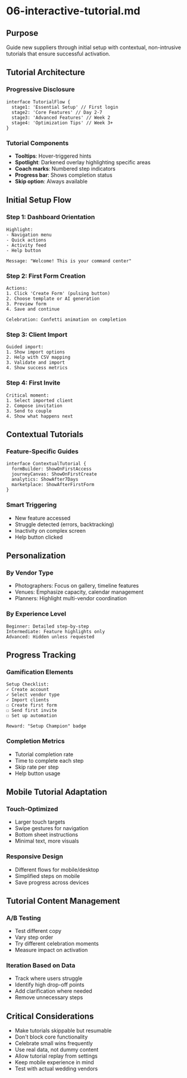 # 06-interactive-tutorial.md

## Purpose

Guide new suppliers through initial setup with contextual, non-intrusive tutorials that ensure successful activation.

## Tutorial Architecture

### Progressive Disclosure

```
interface TutorialFlow {
  stage1: 'Essential Setup' // First login
  stage2: 'Core Features' // Day 2-7  
  stage3: 'Advanced Features' // Week 2
  stage4: 'Optimization Tips' // Week 3+
}
```

### Tutorial Components

- **Tooltips**: Hover-triggered hints
- **Spotlight**: Darkened overlay highlighting specific areas
- **Coach marks**: Numbered step indicators
- **Progress bar**: Shows completion status
- **Skip option**: Always available

## Initial Setup Flow

### Step 1: Dashboard Orientation

```
Highlight:
- Navigation menu
- Quick actions
- Activity feed
- Help button

Message: "Welcome! This is your command center"
```

### Step 2: First Form Creation

```
Actions:
1. Click 'Create Form' (pulsing button)
2. Choose template or AI generation
3. Preview form
4. Save and continue

Celebration: Confetti animation on completion
```

### Step 3: Client Import

```
Guided import:
1. Show import options
2. Help with CSV mapping
3. Validate and import
4. Show success metrics
```

### Step 4: First Invite

```
Critical moment:
1. Select imported client
2. Compose invitation
3. Send to couple
4. Show what happens next
```

## Contextual Tutorials

### Feature-Specific Guides

```
interface ContextualTutorial {
  formBuilder: ShowOnFirstAccess
  journeyCanvas: ShowOnFirstCreate
  analytics: ShowAfter7Days
  marketplace: ShowAfterFirstForm
}
```

### Smart Triggering

- New feature accessed
- Struggle detected (errors, backtracking)
- Inactivity on complex screen
- Help button clicked

## Personalization

### By Vendor Type

- Photographers: Focus on gallery, timeline features
- Venues: Emphasize capacity, calendar management
- Planners: Highlight multi-vendor coordination

### By Experience Level

```
Beginner: Detailed step-by-step
Intermediate: Feature highlights only
Advanced: Hidden unless requested
```

## Progress Tracking

### Gamification Elements

```
Setup Checklist:
✓ Create account
✓ Select vendor type
✓ Import clients
☐ Create first form
☐ Send first invite
☐ Set up automation

Reward: "Setup Champion" badge
```

### Completion Metrics

- Tutorial completion rate
- Time to complete each step
- Skip rate per step
- Help button usage

## Mobile Tutorial Adaptation

### Touch-Optimized

- Larger touch targets
- Swipe gestures for navigation
- Bottom sheet instructions
- Minimal text, more visuals

### Responsive Design

- Different flows for mobile/desktop
- Simplified steps on mobile
- Save progress across devices

## Tutorial Content Management

### A/B Testing

- Test different copy
- Vary step order
- Try different celebration moments
- Measure impact on activation

### Iteration Based on Data

- Track where users struggle
- Identify high drop-off points
- Add clarification where needed
- Remove unnecessary steps

## Critical Considerations

- Make tutorials skippable but resumable
- Don't block core functionality
- Celebrate small wins frequently
- Use real data, not dummy content
- Allow tutorial replay from settings
- Keep mobile experience in mind
- Test with actual wedding vendors